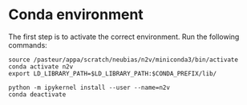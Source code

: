 # Conda environment

The first step is to activate the correct environment. Run the following
commands:

```console title="Activate environment"
source /pasteur/appa/scratch/neubias/n2v/miniconda3/bin/activate
conda activate n2v
export LD_LIBRARY_PATH=$LD_LIBRARY_PATH:$CONDA_PREFIX/lib/

python -m ipykernel install --user --name=n2v
conda deactivate
```

